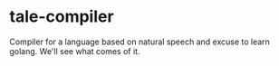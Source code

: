 # tale-compiler
Compiler for a language based on natural speech and excuse to learn golang. We'll see what comes of it.

